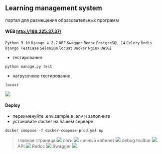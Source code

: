 ## Learning management system
портал для размещения образовательных программ

#### WEB http://188.225.37.37/

`Python 3.10` `Django 4.2.7` `DRF` `Swagger` `Redoc` `PostgreSQL 14` `Celery` `Redis` `Django TestCase` `Selenium` 
`locust` `Docker` `Nginx` `UWSGI`

* тестирование
```angular2html
python manage.py test
```
* нагрузочное тестирование
```angular2html
locust
```
![](https://raw.githubusercontent.com/rublock/ed_portal/main/app/static/img/locust.PNG)

#### Deploy
* переименуйте .env.sample в .env и заполните
* установите docker на вашем сервере
```angular2html
docker compose -f docker-compose-prod.yml up
```
> главная страница
![](https://raw.githubusercontent.com/rublock/ed_portal/main/app/static/img/main_page.PNG)
> логи
![](https://raw.githubusercontent.com/rublock/ed_portal/main/app/static/img/logs.PNG)
> личный кабинет
![](https://raw.githubusercontent.com/rublock/ed_portal/main/app/static/img/profile.PNG)
> debug toolbar
![](https://raw.githubusercontent.com/rublock/ed_portal/main/app/static/img/toolbar.PNG)
> API
![](https://raw.githubusercontent.com/rublock/ed_portal/main/app/static/img/api.PNG)
> Redoc
![](https://raw.githubusercontent.com/rublock/ed_portal/main/app/static/img/redoc.PNG)
> Swagger
![](https://raw.githubusercontent.com/rublock/ed_portal/main/app/static/img/swagger.PNG)

